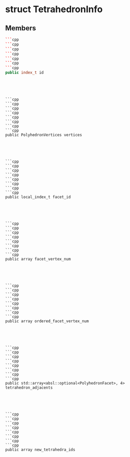 # struct TetrahedronInfo


## Members

```cpp
```cpp
```cpp
```cpp
```cpp
```cpp
```cpp
```cpp
public index_t id
```
```
```
```
```
```
```
```

```cpp
```cpp
```cpp
```cpp
```cpp
```cpp
```cpp
```cpp
public PolyhedronVertices vertices
```
```
```
```
```
```
```
```

```cpp
```cpp
```cpp
```cpp
```cpp
```cpp
```cpp
```cpp
public local_index_t facet_id
```
```
```
```
```
```
```
```

```cpp
```cpp
```cpp
```cpp
```cpp
```cpp
```cpp
```cpp
public array facet_vertex_num
```
```
```
```
```
```
```
```

```cpp
```cpp
```cpp
```cpp
```cpp
```cpp
```cpp
```cpp
public array ordered_facet_vertex_num
```
```
```
```
```
```
```
```

```cpp
```cpp
```cpp
```cpp
```cpp
```cpp
```cpp
```cpp
public std::array<absl::optional<PolyhedronFacet>, 4> tetrahedron_adjacents
```
```
```
```
```
```
```
```

```cpp
```cpp
```cpp
```cpp
```cpp
```cpp
```cpp
```cpp
public array new_tetrahedra_ids
```
```
```
```
```
```
```
```



